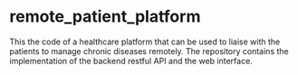 # remote_patient_platform
This the code of a healthcare platform that can be used to liaise with the patients to manage chronic diseases remotely.
The repository contains the implementation of the backend restful API and the web interface. 
